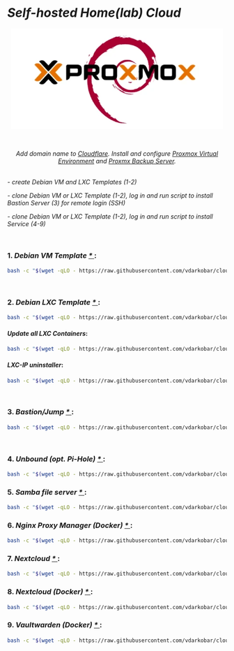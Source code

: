 # *Self-hosted Home(lab) Cloud*

<p align="center">
  <img src="https://github.com/vdarkobar/cloud/blob/main/misc/infrastructure_small.webp">
</p>

<br>

<p align="center">
  <i>Add domain name to <a href="https://github.com/vdarkobar/cloud/blob/main/all/cloudflare/setup.md">Cloudflare</a>.  
  Install and configure <a href="https://github.com/vdarkobar/cloud/blob/main/all/pve/setup.md">Proxmox Virtual Environment</a> and 
  <a href="https://github.com/vdarkobar/cloud/blob/main/all/pbs/setup.md">Proxmx Backup Server</a>.</i>
  <br><br>
</p> 
  
<p align="left">
<i>- create Debian VM and LXC Templates (1-2)</i>
</p>  
<p align="left">
<i>- clone Debian VM or LXC Template (1-2), log in and run script to install Bastion Server (3) for remote login (SSH)</i>
</p>  
<p align="left">
<i>- clone Debian VM or LXC Template (1-2), log in and run script to install Service (4-9)</i>
</p>  

</br>

### 1. *Debian VM Template <a href="https://github.com/vdarkobar/cloud/blob/main/all/debvm/setup.md"> * </a>*:
```bash
bash -c "$(wget -qLO - https://raw.githubusercontent.com/vdarkobar/cloud/main/setup1.sh)"
```

</br>

### 2. *Debian LXC Template <a href="https://github.com/vdarkobar/cloud/blob/main/all/debct/setup.md"> * </a>*:
```bash
bash -c "$(wget -qLO - https://raw.githubusercontent.com/vdarkobar/cloud/main/setup2.sh)"
```
#### *Update all LXC Containers*:
```bash
bash -c "$(wget -qLO - https://raw.githubusercontent.com/vdarkobar/cloud/main/all/debct/setup2-1.sh)"
```
#### *LXC-IP uninstaller*:
```bash
bash -c "$(wget -qLO - https://raw.githubusercontent.com/vdarkobar/cloud/main/all/debct/setup2-2.sh)"
```

</br>

### 3. *Bastion/Jump <a href="https://github.com/vdarkobar/cloud/blob/main/all/jump/setup.md"> * </a>*:
```bash
bash -c "$(wget -qLO - https://raw.githubusercontent.com/vdarkobar/cloud/main/setup3.sh)"
```

</br>

### 4. *Unbound (opt. Pi-Hole) <a href="https://github.com/vdarkobar/cloud/blob/main/all/unbound/setup.md"> * </a>*:
```bash
bash -c "$(wget -qLO - https://raw.githubusercontent.com/vdarkobar/cloud/main/setup4.sh)"
```

### 5. *Samba file server <a href="https://github.com/vdarkobar/cloud/blob/main/all/samba/setup.md"> * </a>*:
```bash
bash -c "$(wget -qLO - https://raw.githubusercontent.com/vdarkobar/cloud/main/setup5.sh)"
```

### 6. *Nginx Proxy Manager (Docker) <a href="https://github.com/vdarkobar/cloud/blob/main/all/npm-d/setup.md"> * </a>*:
```bash
bash -c "$(wget -qLO - https://raw.githubusercontent.com/vdarkobar/cloud/main/setup6.sh)"
```

### 7. *Nextcloud <a href="https://github.com/vdarkobar/cloud/blob/main/all/nc/setup.md"> * </a>*:
```bash
bash -c "$(wget -qLO - https://raw.githubusercontent.com/vdarkobar/cloud/main/setup7.sh)"
```

### 8. *Nextcloud (Docker) <a href="https://github.com/vdarkobar/cloud/blob/main/all/nc-d/setup.md"> * </a>*:
```bash
bash -c "$(wget -qLO - https://raw.githubusercontent.com/vdarkobar/cloud/main/setup8.sh)"
```

### 9. *Vaultwarden (Docker) <a href="https://github.com/vdarkobar/cloud/blob/main/all/vault-d/setup.md"> * </a>*:
```bash
bash -c "$(wget -qLO - https://raw.githubusercontent.com/vdarkobar/cloud/main/setup9.sh)"
```


